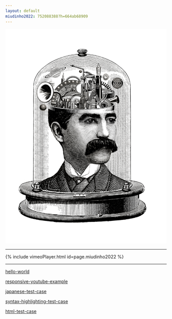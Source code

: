 ```yaml
---
layout: default
miudinho2022: 752088388?h=664ab68909
---
```


<img src="images/illustration.jpg" alt="sample image">

<hr>

{% include vimeoPlayer.html id=page.miudinho2022 %}

<hr>

[hello-world](/hello-world) 

[responsive-youtube-example](/responsive-youtube-example) 

[japanese-test-case](/japanese-test-case) 

[syntax-highlighting-test-case](/syntax-highlighting-test-case) 

[html-test-case](/syntax-highlighting-test-case) 

